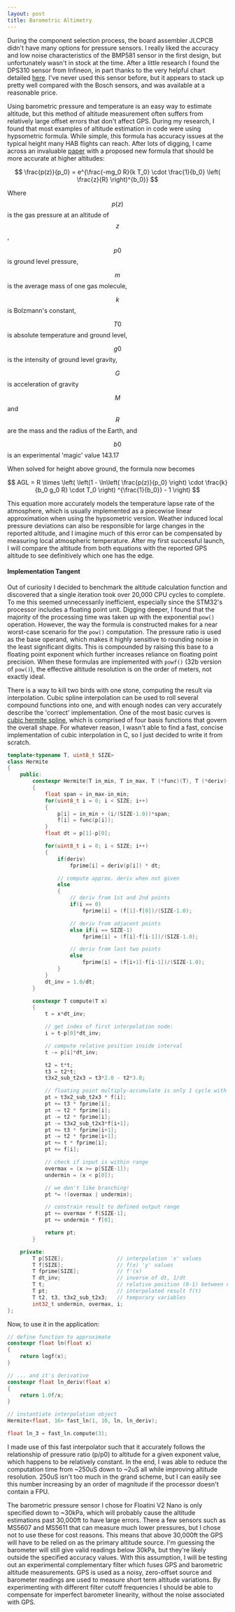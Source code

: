 ```yaml
---
layout: post
title: Barometric Altimetry
---
```


During the component selection process, the board assembler JLCPCB didn't have many options for pressure sensors. I really liked the accuracy and low noise characteristics of the BMP581 sensor in the first design, but unfortunately wasn't in stock at the time. After a little research I found the DPS310 sensor from Infineon, in part thanks to the very helpful chart detailed [here](https://hackaday.io/project/86912-explog-exploration-logger/log/123294-choosing-the-right-sensors). I've never used this sensor before, but it appears to stack up pretty well compared with the Bosch sensors, and was available at a reasonable price. 

Using barometric pressure and temperature is an easy way to estimate altitude, but this method of altitude measurement often suffers from relatively large offset errors that don't affect GPS. During my research, I found that most examples of altitude estimation in code were using hypsometric formula. While simple, this formula has accuracy issues at the typical height many HAB flights can reach. After lots of digging, I came across an invaluable [paper](https://iopscience.iop.org/article/10.1088/1742-6596/2131/2/022053/pdf) with a proposed new formula that should be more accurate at higher altitudes:

$$
\frac{p(z)}{p_0} = e^{\frac{-mg_0 R}{k T_0} \cdot \frac{1}{b_0} \left( \frac{z}{R} \right)^{b_0}}
$$

Where $$ p(z) $$ is the gas pressure at an altitude of $$ z $$,

$$ p0 $$ is ground level pressure,

$$ m $$ is the average mass of one gas molecule,

$$ k $$ is Bolzmann's constant,

$$ T0 $$ is absolute temperature and ground level,

$$ g0 $$ is the intensity of ground level gravity,

$$ G $$ is acceleration of gravity

$$ M $$ and $$ R $$ are the mass and the radius of the Earth, and

$$ b0 $$ is an experimental 'magic' value 143.17


When solved for height above ground, the formula now becomes

$$
AGL = R \times \left( \left(1 - \ln\left( \frac{p(z)}{p_0} \right) \cdot \frac{k}{b_0 g_0 R} \cdot T_0 \right) ^{\frac{1}{b_0}} - 1 \right)
$$

This equation more accurately models the temperature lapse rate of the atmosphere, which is usually implemented as a piecewise linear approximation when using the hypsometric version. Weather induced local pressure deviations can also be responsible for large changes in the reported altitude, and I imagine much of this error can be compensated by measuring local atmospheric temperature. After my first successful launch, I will compare the altitude from both equations with the reported GPS altitude to see definitively which one has the edge. 

#### Implementation Tangent
Out of curiosity I decided to benchmark the altitude calculation function and discovered that a single iteration took over 20,000 CPU cycles to complete. To me this seemed unnecessarily inefficient, especially since the STM32's processor includes a floating point unit. Digging deeper, I found that the majority of the processing time was taken up with the exponential `pow()` operation. However, the way the formula is constructed makes for a near worst-case scenario for the `pow()` computation. The pressure ratio is used as the base operand, which makes it highly sensitive to rounding noise in the least significant digits. This is compounded by raising this base to a floating point exponent which further increases reliance on floating point precision. When these formulas are implemented with `powf()` (32b version of `pow()`), the effective altitude resolution is on the order of meters, not exactly ideal. 

There is a way to kill two birds with one stone, computing the result via interpolation. Cubic spline interpolation can be used to roll several compound functions into one, and with enough nodes can very accurately describe the 'correct' implementation. One of the most basic curves is [cubic hermite spline](https://en.wikipedia.org/wiki/Cubic_Hermite_spline), which is comprised of four basis functions that govern the overall shape. For whatever reason, I wasn't able to find a fast, concise implementation of cubic interpolation in C, so I just decided to write it from scratch. 

```cpp
template<typename T, uint8_t SIZE>
class Hermite
{
    public:
        constexpr Hermite(T in_min, T in_max, T (*func)(T), T (*deriv)(T)=0)
        {
            float span = in_max-in_min;
            for(uint8_t i = 0; i < SIZE; i++)
            {
                p[i] = in_min + (i/(SIZE-1.0))*span;
                f[i] = func(p[i]);
            }
            float dt = p[1]-p[0];

            for(uint8_t i = 0; i < SIZE; i++)
            {
                if(deriv)
                    fprime[i] = deriv(p[i]) * dt;

                // compute approx. deriv when not given
                else                                                
                {
                    // deriv from 1st and 2nd points
                    if(i == 0)
                        fprime[i] = (f[1]-f[0])/(SIZE-1.0);    

                    // deriv from adjacent points     
                    else if(i == SIZE-1)
                        fprime[i] = (f[i]-f[i-1])/(SIZE-1.0);

                    // deriv from last two points
                    else
                        fprime[i] = (f[i+1]-f[i-1])/(SIZE-1.0);
                }
            }
            dt_inv = 1.0/dt;
        }

        constexpr T compute(T x)
        {
            t = x*dt_inv;       

            // get index of first interpolation node: 
            i = t-p[0]*dt_inv;     

            // compute relative position inside interval             
            t -= p[i]*dt_inv;     

            t2 = t*t;
            t3 = t2*t;
            t3x2_sub_t2x3 = t3*2.0 - t2*3.0;

            // floating point multiply-accumulate is only 1 cycle with FPU
            pt = t3x2_sub_t2x3 * f[i];
            pt += t3 * fprime[i];
            pt -= t2 * fprime[i];               
            pt -= t2 * fprime[i];
            pt -= t3x2_sub_t2x3*f[i+1];
            pt += t3 * fprime[i+1];
            pt -= t2 * fprime[i+1];
            pt += t * fprime[i];
            pt += f[i];

            // check if input is within range
            overmax = (x >= p[SIZE-1]);         
            undermin = (x < p[0]);

            // we don't like branching!
            pt *= !(overmax | undermin);   

            // constrain result to defined output range     
            pt += overmax * f[SIZE-1];          
            pt += undermin * f[0];

            return pt;                          
        }

    private:
        T p[SIZE];                 // interpolation 'x' values
        T f[SIZE];                 // f(x) 'y' values
        T fprime[SIZE];            // f'(x)
        T dt_inv;                  // inverse of dt, 1/dt
        T t;                       // relative position (0-1) between nodes
        T pt;                      // interpolated result f(t)
        T t2, t3, t3x2_sub_t2x3;   // temporary variables
        int32_t undermin, overmax, i;
};
```

Now, to use it in the application:

```cpp
// define function to approximate
constexpr float ln(float x)
{
    return logf(x);
}

// ... and it's derivative
constexpr float ln_deriv(float x)
{
    return 1.0f/x;
}

// instantiate interpolation object
Hermite<float, 16> fast_ln(1, 10, ln, ln_deriv);

float ln_3 = fast_ln.compute(3);
```

I made use of this fast interpolator such that it accurately follows the relationship of pressure ratio (p/p0) to altitude for a given exponent value, which happens to be relatively constant. In the end, I was able to reduce the computation time from ~250uS down to ~2uS all while improving altitude resolution. 250uS isn't too much in the grand scheme, but I can easily see this number increasing by an order of magnitude if the processor doesn't contain a FPU. 

The barometric pressure sensor I chose for Floatini V2 Nano is only specified down to ~30kPa, which will probably cause the altitude estimations past 30,000ft to have large errors. There a few sensors such as MS5607 and MS5611 that can measure much lower pressures, but I chose not to use these for cost reasons. This means that above 30,000ft the GPS will have to be relied on as the primary altitude source. I'm guessing the barometer will still give valid readings below 30kPa, but they're likely outside the specified accuracy values. With this assumption, I will be testing out an experimental complementary filter which fuses GPS and barometric altitude measurements. GPS is used as a noisy, zero-offset source and barometer readings are used to measure short term altitude variations. By experimenting with different filter cutoff frequencies I should be able to compensate for imperfect barometer linearity, without the noise associated with GPS.
